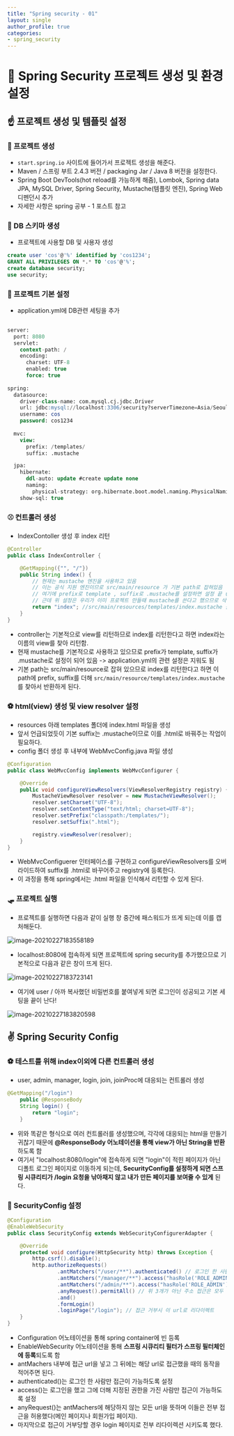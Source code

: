 ```yaml
---
title: "Spring security - 01"
layout: single
author_profile: true
categories: 
- spring_security
---
```


# 🔑 Spring Security 프로젝트 생성 및 환경설정

## ☝ 프로젝트 생성 및 템플릿 설정

### 🏐 프로젝트 생성

- ```start.spring.io``` 사이트에 들어가서 프로젝트 생성을 해준다.
- Maven / 스프링 부트 2.4.3 버전 / packaging Jar / Java 8 버전을 설정한다.
- Spring Boot DevTools(hot reload를 가능하게 해줌), Lombok, Spring data JPA, MySQL Driver, Spring Security, Mustache(템플릿 엔진), Spring Web 디펜던시 추가
- 자세한 사항은 spring 공부 - 1 포스트 참고

### 🥎 DB 스키마 생성

- 프로젝트에 사용할 DB 및 사용자 생성

```sql
create user 'cos'@'%' identified by 'cos1234';
GRANT ALL PRIVILEGES ON *.* TO 'cos'@'%';
create database security;
use security;
```

### 🏀 프로젝트 기본 설정

- application.yml에 DB관련 세팅을 추가

```sql
  
server:
  port: 8080
  servlet:
    context-path: /
    encoding:
      charset: UTF-8
      enabled: true
      force: true
      
spring:
  datasource:
    driver-class-name: com.mysql.cj.jdbc.Driver
    url: jdbc:mysql://localhost:3306/security?serverTimezone=Asia/Seoul
    username: cos
    password: cos1234
    
  mvc:
    view:
      prefix: /templates/
      suffix: .mustache

  jpa:
    hibernate:
      ddl-auto: update #create update none
      naming:
        physical-strategy: org.hibernate.boot.model.naming.PhysicalNamingStrategyStandardImpl
    show-sql: true
```

### ⚾ 컨트롤러 생성

- IndexContoller 생성 후 index 리턴

```java
@Controller
public class IndexController {

    @GetMapping({"", "/"})
    public String index() {
        // 현재는 mustache 엔진을 사용하고 있음
        // 이는 공식 지원 엔진이므로 src/main/resource 가 기본 path로 잡혀있음
        // 여기에 prefix로 template , suffix로 .mustache를 설정하면 설정 끝 (application.yml)에 있음
        // 근데 위 설정은 우리가 이미 프로젝트 만들때 mustache를 쓴다고 했으므로 삭제해도 정상 동작함
        return "index"; //src/main/resources/templates/index.mustache 를 찾음
    }
}
```

- controller는 기본적으로 view를 리턴하므로 index를 리턴한다고 하면 index라는 이름의 view를 찾아 리턴함.
- 현재 mustache를 기본적으로 사용하고 있으므로 prefix가 template, suffix가 .mustache로 설정이 되어 있음 -> application.yml의 관련 설정은 지워도 됨
- 기본 path는 src/main/resource로 잡혀 있으므로 index를 리턴한다고 하면 이 path에 prefix, suffix를 더해 ```src/main/resource/templates/index.mustache```를 찾아서 반환하게 된다.

### ⚽ html(view) 생성 및 view resolver 설정

- resources 아래 templates 폴더에 index.html 파일을 생성
- 앞서 언급되었듯이 기본 suffix는 .mustache이므로 이를 .html로 바꿔주는 작업이 필요하다.
- config 폴더 생성 후 내부에 WebMvcConfig.java 파일 생성

```java
@Configuration
public class WebMvcConfig implements WebMvcConfigurer {

    @Override
    public void configureViewResolvers(ViewResolverRegistry registry) {
        MustacheViewResolver resolver = new MustacheViewResolver();
        resolver.setCharset("UTF-8");
        resolver.setContentType("text/html; charset=UTF-8");
        resolver.setPrefix("classpath:/templates/"); 
        resolver.setSuffix(".html");

        registry.viewResolver(resolver);
    }
}
```

- WebMvcConfiguerer 인터페이스를 구현하고 configureViewResolvers를 오버라이드하여 suffix를 .html로 바꾸어주고 registry에 등록한다.
- 이 과정을 통해 spring에서는 .html 파일을 인식해서 리턴할 수 있게 된다.

### 🛷 프로젝트 실행

- 프로젝트를 실행하면 다음과 같이 실행 창 중간에 패스워드가 뜨게 되는데 이를 캡처해둔다.

![image-20210227183558189](../../post_images/20210227/image-20210227183558189.png)

- localhost:8080에 접속하게 되면 프로젝트에 spring security를 추가했으므로 기본적으로 다음과 같은 창이 뜨게 된다.

![image-20210227183723141](../../post_images/20210227/image-20210227183723141.png)

- 여기에 user / 아까 복사했던 비밀번호를 붙여넣게 되면 로그인이 성공되고 기본 세팅을 끝이 난다!

![image-20210227183820598](../../post_images/20210227/image-20210227183820598.png)

## ✌ Spring Security Config

### ⚽ 테스트를 위해 index이외에 다른 컨트롤러 생성

- user, admin, manager, login, join, joinProc에 대응되는 컨트롤러 생성

```java
@GetMapping("/login")
    public @ResponseBody
    String login() {
        return "login";
    }
```

- 위와 똑같은 형식으로 여러 컨트롤러를 생성했으며, 각각에 대응되는 html을 만들기 귀찮기 때문에 **@ResponseBody 어노테이션을 통해 view가 아닌 String을 반환**하도록 함
- 여기서 "localhost:8080/login"에 접속하게 되면 "login"이 적힌 페이지가 아닌 디폴트 로그인 페이지로 이동하게 되는데, **SecurityConfig를 설정하게 되면 스프링 시큐리티가 /login 요청을 낚아채지 않고 내가 만든 페이지를 보여줄 수 있게** 된다.

### 🏀 SecurityConfig 설정

```java
@Configuration
@EnableWebSecurity
public class SecurityConfig extends WebSecurityConfigurerAdapter {

    @Override
    protected void configure(HttpSecurity http) throws Exception {
        http.csrf().disable();
        http.authorizeRequests()
                .antMatchers("/user/**").authenticated() // 로그인 한 사람만
                .antMatchers("/manager/**").access("hasRole('ROLE_ADMIN') or hasRole('ROLE_MANAGER')")
                .antMatchers("/admin/**").access("hasRole('ROLE_ADMIN')")
                .anyRequest().permitAll() // 위 3개가 아닌 주소 접근은 모두 허용
                .and()
                .formLogin()
                .loginPage("/login"); // 접근 거부시 이 url로 리다이렉트
    }
}
```

- Configuration 어노테이션을 통해 spring container에 빈 등록
- EnableWebSecurity 어노테이션을 통해 **스프링 시큐리티 필터가 스프링 필터체인에 등록**되도록 함
- antMachers 내부에 접근 url을 넣고 그 뒤에는 해당 url로 접근했을 때의 동작을 적어주면 된다.
- authenticated()는 로그인 한 사람만 접근이 가능하도록 설정
- access()는 로그인을 했고 그에 더해 지정된 권한을 가진 사람만 접근이 가능하도록 설정
- anyRequest()는 antMachers에 해당하지 않는 모든 url을 뜻하며 이들은 전부 접근을 허용했다(메인 페이지나 회원가입 페이지).
- 마지막으로 접근이 거부당할 경우 login 페이지로 전부 리다이렉션 시키도록 했다.